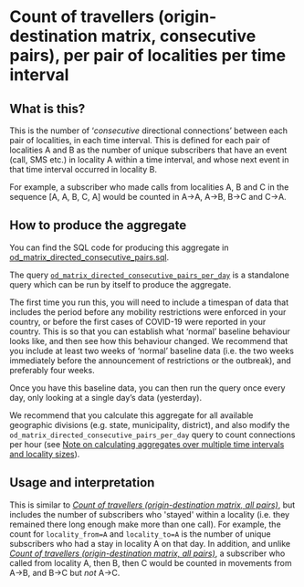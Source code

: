 # Count of travellers (origin-destination matrix, consecutive pairs), per pair of localities per time interval

## What is this?

This is the number of ‘_consecutive_ directional connections’ between each pair of localities, in each time interval. This is defined for each pair of localities A and B as the number of unique subscribers that have an event (call, SMS etc.) in locality A within a time interval, and whose next event in that time interval occurred in locality B.

For example, a subscriber who made calls from localities A, B and C in the sequence [A, A, B, C, A] would be counted in A->A, A->B, B->C and C->A.

## How to produce the aggregate

You can find the SQL code for producing this aggregate in [od_matrix_directed_consecutive_pairs.sql](od_matrix_directed_consecutive_pairs.sql).

The query [`od_matrix_directed_consecutive_pairs_per_day`](od_matrix_directed_consecutive_pairs.sql#L5-L32) is a standalone query which can be run by itself to produce the aggregate.

The first time you run this, you will need to include a timespan of data that includes the period before any mobility restrictions were enforced in your country, or before the first cases of COVID-19 were reported in your country. This is so that you can establish what ‘normal’ baseline behaviour looks like, and then see how this behaviour changed. We recommend that you include at least two weeks of ‘normal’ baseline data (i.e. the two weeks immediately before the announcement of restrictions or the outbreak), and preferably four weeks.

Once you have this baseline data, you can then run the query once every day, only looking at a single day’s data (yesterday).

We recommend that you calculate this aggregate for all available geographic divisions (e.g. state, municipality, district), and also modify the `od_matrix_directed_consecutive_pairs_per_day` query to count connections per hour (see [Note on calculating aggregates over multiple time intervals and locality sizes](README.md#calculating-aggregates-over-multiple-time-intervals-and-locality-sizes)).

## Usage and interpretation

This is similar to [_Count of travellers (origin-destination matrix, all pairs)_](od_matrix_directed_all_pairs.md), but includes the number of subscribers who 'stayed' within a locality (i.e. they remained there long enough make more than one call). For example, the count for `locality_from=A` and `locality_to=A` is the number of unique subscribers who had a stay in locality A on that day. In addition, and unlike [_Count of travellers (origin-destination matrix, all pairs)_](od_matrix_directed_all_pairs.md), a subscriber who called from locality A, then B, then C would be counted in movements from A->B, and B->C but _not_ A->C.
